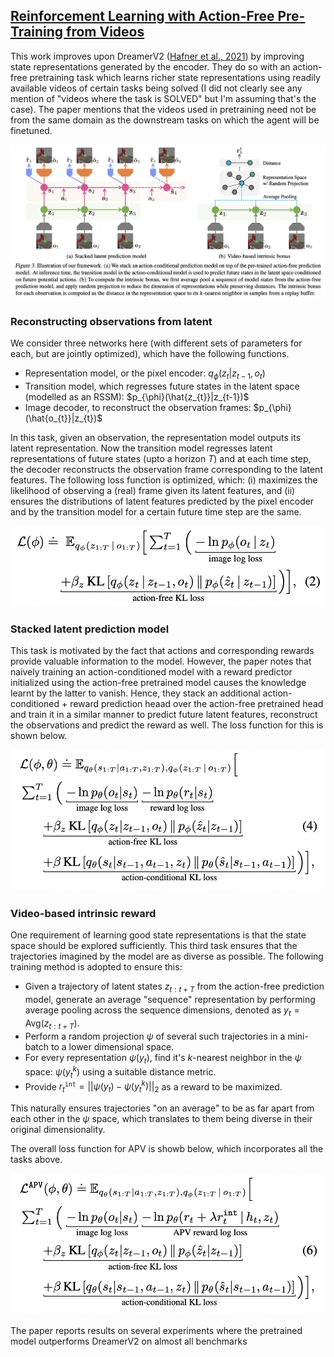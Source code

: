 ## [Reinforcement Learning with Action-Free Pre-Training from Videos](https://arxiv.org/pdf/2203.13880.pdf)
This work improves upon DreamerV2 ([Hafner et al., 2021](https://arxiv.org/abs/2010.02193)) by improving state representations generated by the encoder. They do so with an action-free pretraining task which learns richer state representations using readily available videos of certain tasks being solved (I did not clearly see any mention of "videos where the task is SOLVED" but I'm assuming that's the case). The paper mentions that the videos used in pretraining need not be from the same domain as the downstream tasks on which the agent will be finetuned. 

<p align=center>
    <img src='images/reinforcement_learning/apv_arch.png' alt='APV architecture' width=800/>
</p>

### **Reconstructing observations from latent**
We consider three networks here (with different sets of parameters for each, but are jointly optimized), which have the following functions.
 - Representation model, or the pixel encoder: $q_{\phi}(z_{t}|z_{t-1},o_{t})$
 - Transition model, which regresses future states in the latent space (modelled as an RSSM): $p_{\phi}(\hat{z_{t}}|z_{t-1})$
 - Image decoder, to reconstruct the observation frames: $p_{\phi}(\hat{o_{t}}|z_{t})$

In this task, given an observation, the representation model outputs its latent representation. Now the transition model regresses latent representations of future states (upto a horizon $T$) and at each time step, the decoder reconstructs the observation frame corresponding to the latent features. The following loss function is optimized, which: (i) maximizes the likelihood of observing a (real) frame given its latent features, and (ii) ensures the distributions of latent features predicted by the pixel encoder and by the transition model for a certain future time step are the same. 

<p align=center>
    <img src='images/reinforcement_learning/apv_task1_loss.png' alt='APV loss variation 1' width=500/>
</p>

### **Stacked latent prediction model**
This task is motivated by the fact that actions and corresponding rewards provide valuable information to the model. However, the paper notes that naively training an action-conditioned model with a reward predictor initialized using the action-free pretrained model causes the knowledge learnt by the latter to vanish. Hence, they stack an additional action-conditioned + reward prediction heaad over the action-free pretrained head and train it in a similar manner to predict future latent features, reconstruct the observations and predict the reward as well. The loss function for this is shown below.

<p align=center>
    <img src='images/reinforcement_learning/apv_task2_loss.png' alt='APV loss variation 2' width=500/>
</p>

### **Video-based intrinsic reward**
One requirement of learning good state representations is that the state space should be explored sufficiently. This third task ensures that the trajectories imagined by the model are as diverse as possible. The following training method is adopted to ensure this:
 - Given a trajectory of latent states $z_{t:t+T}$ from the action-free prediction model, generate an average "sequence" representation by performing average pooling across the sequence dimensions, denoted as $y_{t}=\text{Avg}(z_{t:t+T})$.
 - Perform a random projection $\psi$ of several such trajectories in a mini-batch to a lower dimensional space.
 - For every representation $\psi(y_{t})$, find it's $k$-nearest neighbor in the $\psi$ space: $\psi(y_{t}^{k})$ using a suitable distance metric.
 - Provide $r_{t}^{\texttt{int}}=||\psi(y_{t})-\psi(y_{t}^{k})||_{2}$ as a reward to be maximized.

This naturally ensures trajectories "on an average" to be as far apart from each other in the $\psi$ space, which translates to them being diverse in their original dimensionality.

The overall loss function for APV is showb below, which incorporates all the tasks above.

<p align=center>
    <img src='images/reinforcement_learning/apv_full_loss.png' alt='APV final loss' width=500/>
</p>

The paper reports results on several experiments where the pretrained model outperforms DreamerV2 on almost all benchmarks